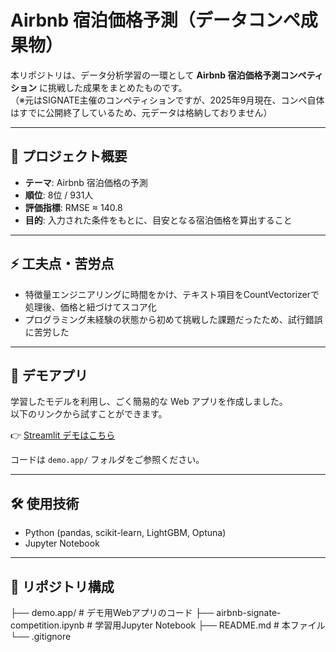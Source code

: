 # Airbnb 宿泊価格予測（データコンペ成果物）

本リポジトリは、データ分析学習の一環として **Airbnb 宿泊価格予測コンペティション** に挑戦した成果をまとめたものです。  
（※元はSIGNATE主催のコンペティションですが、2025年9月現在、コンペ自体はすでに公開終了しているため、元データは格納しておりません）

---

## 🎯 プロジェクト概要
- **テーマ**: Airbnb 宿泊価格の予測  
- **順位**: 8位 / 931人  
- **評価指標**: RMSE ≈ 140.8  
- **目的**: 入力された条件をもとに、目安となる宿泊価格を算出すること  

---

## ⚡ 工夫点・苦労点
- 特徴量エンジニアリングに時間をかけ、テキスト項目をCountVectorizerで処理後、価格と紐づけてスコア化
- プログラミング未経験の状態から初めて挑戦した課題だったため、試行錯誤に苦労した

---

## 🚀 デモアプリ
学習したモデルを利用し、ごく簡易的な Web アプリを作成しました。  
以下のリンクから試すことができます。

👉 [Streamlit デモはこちら](https://a8qnerqrkmozae2bv4smwm.streamlit.app/)  

コードは `demo.app/` フォルダをご参照ください。

---

## 🛠 使用技術
- Python (pandas, scikit-learn, LightGBM, Optuna)
- Jupyter Notebook

---

## 📂 リポジトリ構成
├── demo.app/ # デモ用Webアプリのコード
├── airbnb-signate-competition.ipynb # 学習用Jupyter Notebook
├── README.md # 本ファイル
└── .gitignore
